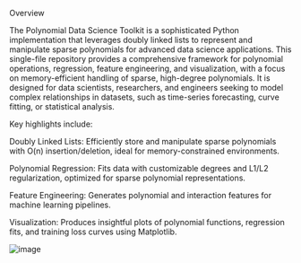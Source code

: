 Overview

The Polynomial Data Science Toolkit is a sophisticated Python implementation that leverages doubly linked lists to represent and manipulate sparse polynomials for advanced data science applications. This single-file repository provides a comprehensive framework for polynomial operations, regression, feature engineering, and visualization, with a focus on memory-efficient handling of sparse, high-degree polynomials. It is designed for data scientists, researchers, and engineers seeking to model complex relationships in datasets, such as time-series forecasting, curve fitting, or statistical analysis.

Key highlights include:





Doubly Linked Lists: Efficiently store and manipulate sparse polynomials with O(n) insertion/deletion, ideal for memory-constrained environments.



Polynomial Regression: Fits data with customizable degrees and L1/L2 regularization, optimized for sparse polynomial representations.



Feature Engineering: Generates polynomial and interaction features for machine learning pipelines.



Visualization: Produces insightful plots of polynomial functions, regression fits, and training loss curves using Matplotlib.



![image](https://github.com/user-attachments/assets/c52d37f0-d929-43cc-8c1d-23c4d2375f3b)
